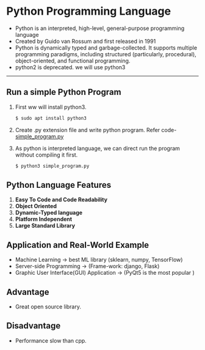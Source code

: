 # Python Programming Language

- Python is an interpreted, high-level, general-purpose programming language 
- Created by Guido van Rossum and first released in 1991
- Python is dynamically typed and garbage-collected. It supports multiple programming paradigms, including structured (particularly, procedural), object-oriented, and functional programming.
- python2 is deprecated. we will use python3

---

## Run a simple Python Program

1. First ww will install python3.
    ```bash 
    $ sudo apt install python3
    ```

1. Create .py extension file and write python program. Refer code- [simple_program.py](./simple_program.py)

1. As python is interpreted language, we can direct run the program without compiling it first.
    ```bash
    $ python3 simple_program.py
    ```

## Python Language Features

1. __Easy To Code and Code Readability__
1. __Object Oriented__
1. __Dynamic-Typed language__
1. __Platform Independent__
1. __Large Standard Library__


## Application and Real-World Example
- Machine Learning -> best ML library (sklearn, numpy, TensorFlow)
- Server-side Programming -> (Frame-work: django, Flask)
- Graphic User Interface(GUI) Application -> (PyQt5 is the most popular )

## Advantage
- Great open source library.

## Disadvantage

- Performance slow than cpp.
